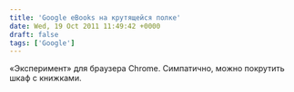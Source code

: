 ```yaml
---
title: 'Google eBooks на крутящейся полке'
date: Wed, 19 Oct 2011 11:49:42 +0000
draft: false
tags: ['Google']
---
```


«Эксперимент» для браузера Chrome. Симпатично, можно покрутить шкаф с книжками.